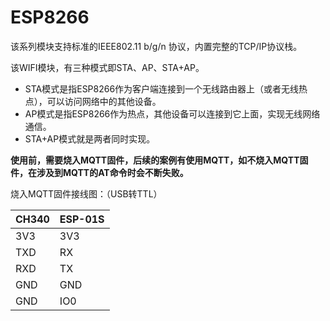 # ESP8266

该系列模块支持标准的IEEE802.11 b/g/n 协议，内置完整的TCP/IP协议栈。

该WIFI模块，有三种模式即STA、AP、STA+AP。

- STA模式是指ESP8266作为客户端连接到一个无线路由器上（或者无线热点），可以访问网络中的其他设备。
- AP模式是指ESP8266作为热点，其他设备可以连接到它上面，实现无线网络通信。
- STA+AP模式就是两者同时实现。

**使用前，需要烧入MQTT固件，后续的案例有使用MQTT，如不烧入MQTT固件，在涉及到MQTT的AT命令时会不断失败。**

烧入MQTT固件接线图：（USB转TTL）

| CH340 | ESP-01S |
| :---- | :------ |
| 3V3   | 3V3     |
| TXD   | RX      |
| RXD   | TX      |
| GND   | GND     |
| GND   | IO0     |

